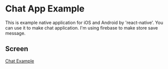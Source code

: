 # Chat App Example
This is example native application for iOS and Android by 'react-native'. You can use it to make chat application.
I'm using firebase to make store save message.
## Screen
[Chat Example](https://i.imgur.com/jiCsacY.png)
